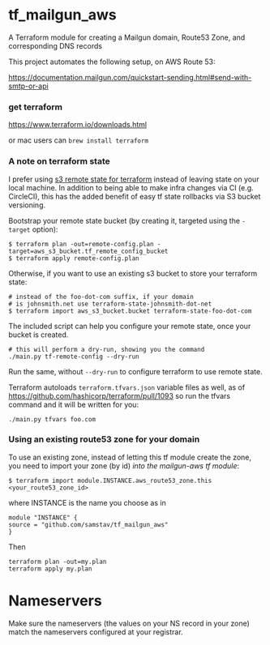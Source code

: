 # tf_mailgun_aws
A Terraform module for creating a Mailgun domain, Route53 Zone, and corresponding DNS records

This project automates the following setup, on AWS Route 53:

https://documentation.mailgun.com/quickstart-sending.html#send-with-smtp-or-api

### get terraform

https://www.terraform.io/downloads.html

or mac users can `brew install terraform`

### A note on terraform state

I prefer using [s3 remote state for terraform](https://www.terraform.io/docs/state/remote/s3.html) instead of leaving state on your local machine. In addition to being able to make infra changes via CI (e.g. CircleCI), this has the added benefit of easy tf state rollbacks via S3 bucket versioning.

Bootstrap your remote state bucket (by creating it, targeted using the `-target` option):

```
$ terraform plan -out=remote-config.plan -target=aws_s3_bucket.tf_remote_config_bucket
$ terraform apply remote-config.plan
```

Otherwise, if you want to use an existing s3 bucket to store your terraform state:

```
# instead of the foo-dot-com suffix, if your domain
# is johnsmith.net use terraform-state-johnsmith-dot-net
$ terraform import aws_s3_bucket.bucket terraform-state-foo-dot-com
```

The included script can help you configure your remote state, once your bucket is created.

```
# this will perform a dry-run, showing you the command
./main.py tf-remote-config --dry-run
```

Run the same, without `--dry-run` to configure terraform to use remote state.

Terraform autoloads `terraform.tfvars.json` variable files as well,
as of https://github.com/hashicorp/terraform/pull/1093
so run the tfvars command and it will be written for you:

```
./main.py tfvars foo.com
```

### Using an existing route53 zone for your domain

To use an existing zone, instead of letting this tf module create the zone,
you need to import your zone (by id) *into the mailgun-aws tf module*:

```
$ terraform import module.INSTANCE.aws_route53_zone.this <your_route53_zone_id>
```

where INSTANCE is the name you choose as in

```hcl
module "INSTANCE" {
source = "github.com/samstav/tf_mailgun_aws"
}
```

Then

```
terraform plan -out=my.plan
terraform apply my.plan
```

# Nameservers

Make sure the nameservers (the values on your NS record in your zone) match the nameservers configured at your registrar.
